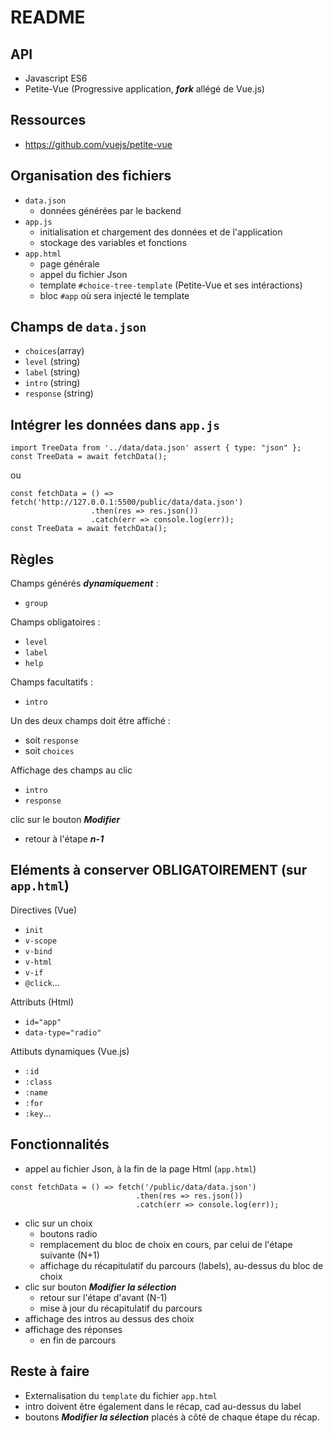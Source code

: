 # README

## API
- Javascript ES6
- Petite-Vue (Progressive application, ___fork___ allégé de Vue.js)

## Ressources
- https://github.com/vuejs/petite-vue

## Organisation des fichiers
- `data.json`
    - données générées par le backend
- `app.js`
    - initialisation et chargement des données et de l'application
    - stockage des variables et fonctions
- `app.html`
    - page générale
    - appel du fichier Json
    - template `#choice-tree-template` (Petite-Vue et ses intéractions)
    - bloc `#app` où sera injecté le template

## Champs de `data.json`
- `choices`(array)
- `level` (string)
- `label` (string)
- `intro` (string)
- `response` (string)

## Intégrer les données dans `app.js`
```
import TreeData from '../data/data.json' assert { type: "json" };
const TreeData = await fetchData();
```

ou

```
const fetchData = () => fetch('http://127.0.0.1:5500/public/data/data.json')
                  .then(res => res.json())
                  .catch(err => console.log(err));
const TreeData = await fetchData();
```

## Règles

Champs générés ___dynamiquement___ :
- `group`

Champs obligatoires :
- `level`
- `label`
- `help`

Champs facultatifs :
- `intro`

Un des deux champs doit être affiché :
- soit `response`
- soit `choices`

Affichage des champs au clic
- `intro`
- `response`

clic sur le bouton ___Modifier___
- retour à l'étape ___n-1___

## Eléments à conserver OBLIGATOIREMENT (sur `app.html`)
Directives (Vue)
- `init`
- `v-scope`
- `v-bind`
- `v-html`
- `v-if`
- `@click`...

Attributs (Html)
- `id="app"`
- `data-type="radio"`

Attibuts dynamiques (Vue.js)
- `:id`
- `:class`
- `:name`
- `:for`
- `:key`...

## Fonctionnalités
- appel au fichier Json, à la fin de la page Html (`app.html`)
```
const fetchData = () => fetch('/public/data/data.json')
                            .then(res => res.json())
                            .catch(err => console.log(err));
```
- clic sur un choix
    - boutons radio
    - remplacement du bloc de choix en cours, par celui de l'étape suivante (N+1)
    - affichage du récapitulatif du parcours (labels), au-dessus du bloc de choix
- clic sur bouton ___Modifier la sélection___
    - retour sur l'étape d'avant (N-1)
    - mise à jour du récapitulatif du parcours
- affichage des intros au dessus des choix
- affichage des réponses
    - en fin de parcours

## Reste à faire
- Externalisation du `template` du fichier `app.html`
- intro doivent être également dans le récap, cad au-dessus du label
- boutons  ___Modifier la sélection___ placés à côté de chaque étape du récap.